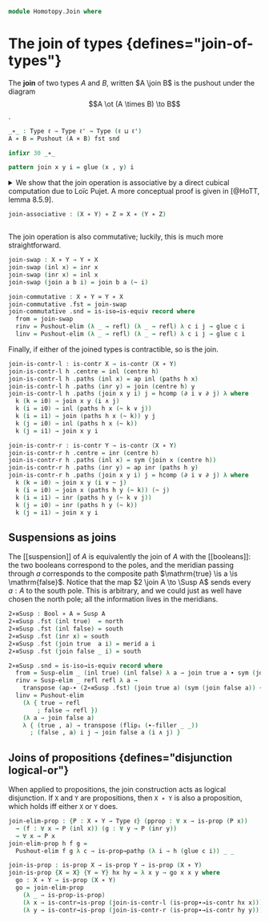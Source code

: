 <!--
```agda
open import 1Lab.Prelude

open import Data.Bool

open import Homotopy.Space.Suspension
open import Homotopy.Pushout
```
-->

```agda
module Homotopy.Join where
```

# The join of types {defines="join-of-types"}

<!--
```agda
private variable
  ℓ ℓ' : Level
  A B C X Y Z : Type ℓ
```
-->

The **join** of two types $A$ and $B$, written $A \join B$ is the pushout
under the diagram $$A \ot (A \times B) \to B$$.

```agda
_∗_ : Type ℓ → Type ℓ' → Type (ℓ ⊔ ℓ')
A ∗ B = Pushout (A × B) fst snd

infixr 30 _∗_

pattern join x y i = glue (x , y) i
```

<!--
```agda
open Homotopy.Pushout using (inl ; inr) public
```
-->

<details>
<summary>
We show that the join operation is associative by a direct cubical
computation due to Loïc Pujet. A more conceptual proof is given in
[@HoTT, lemma 8.5.9].

```agda
join-associative : (X ∗ Y) ∗ Z ≃ X ∗ (Y ∗ Z)
```
</summary>

```agda
join-associative .fst (inl (inl x)) = inl x
join-associative .fst (inl (inr y)) = inr (inl y)
join-associative .fst (inl (join x y i)) = join x (inl y) i
join-associative .fst (inr z) = inr (inr z)
join-associative .fst (join (inl x) z i) = join x (inr z) i
join-associative .fst (join (inr y) z i) = inr (join y z i)
join-associative .fst (join (join x y i) z j) =
  hcomp (∂ i ∨ ∂ j) λ where
    k (k = i0) → join x (join y z j) i
    k (i = i0) → join x (inr z) (j ∧ k)
    k (i = i1) → inr (join y z j)
    k (j = i0) → join x (inl y) i
    k (j = i1) → join x (inr z) (i ∨ k)

join-associative {X = X} {Y = Y} {Z = Z} .snd = is-iso→is-equiv λ where
  .is-iso.from (inl x) → inl (inl x)
  .is-iso.from (inr (inl y)) → inl (inr y)
  .is-iso.from (inr (inr z)) → inr z
  .is-iso.from (inr (join y z i)) → join (inr y) z i
  .is-iso.from (join x (inl y) i) → inl (join x y i)
  .is-iso.from (join x (inr z) i) → join (inl x) z i
  .is-iso.from (join x (join y z j) i) →
    hcomp (∂ i ∨ ∂ j) λ where
      k (k = i0) → join (join x y i) z j
      k (i = i0) → join (inl x) z (j ∧ ~ k)
      k (i = i1) → join (inr y) z j
      k (j = i0) → inl (join x y i)
      k (j = i1) → join (inl x) z (i ∨ ~ k)

  .is-iso.rinv (inl x) → refl
  .is-iso.rinv (inr (inl y)) → refl
  .is-iso.rinv (inr (inr z)) → refl
  .is-iso.rinv (inr (join y z i)) → refl
  .is-iso.rinv (join x (inl y) i) → refl
  .is-iso.rinv (join x (inr z) i) → refl
  .is-iso.rinv (join x (join y z j) i) l →
    comp (λ _ → X ∗ (Y ∗ Z)) (∂ i ∨ ∂ j ∨ l) λ where
      k (k = i0) → hcomp (∂ i ∨ ∂ j ∨ l) λ where
        k (k = i0) → join x (join y z j) i
        k (i = i0) → join x (inr z) (j ∧ (k ∧ ~ l))
        k (i = i1) → inr (join y z j)
        k (j = i0) → join x (inl y) i
        k (j = i1) → join x (inr z) (i ∨ (k ∧ ~ l))
        k (l = i1) → join x (join y z j) i
      k (i = i0) → join x (inr z) (j ∧ (~ k ∧ ~ l))
      k (i = i1) → inr (join y z j)
      k (j = i0) → join x (inl y) i
      k (j = i1) → join x (inr z) (i ∨ (~ k ∧ ~ l))
      k (l = i1) → join x (join y z j) i

  .is-iso.linv (inl (inl x)) → refl
  .is-iso.linv (inl (inr y)) → refl
  .is-iso.linv (inl (join x y i)) → refl
  .is-iso.linv (inr z) → refl
  .is-iso.linv (join (inl x) z i) → refl
  .is-iso.linv (join (inr y) z i) → refl
  .is-iso.linv (join (join x y i) z j) l →
    comp (λ _ → (X ∗ Y) ∗ Z) (∂ i ∨ ∂ j ∨ l) λ where
      k (k = i0) → hcomp (∂ i ∨ ∂ j ∨ l) λ where
        k (k = i0) → join (join x y i) z j
        k (i = i0) → join (inl x) z (j ∧ (~ k ∨ l))
        k (i = i1) → join (inr y) z j
        k (j = i0) → inl (join x y i)
        k (j = i1) → join (inl x) z (i ∨ (~ k ∨ l))
        k (l = i1) → join (join x y i) z j
      k (i = i0) → join (inl x) z (j ∧ (k ∨ l))
      k (i = i1) → join (inr y) z j
      k (j = i0) → inl (join x y i)
      k (j = i1) → join (inl x) z (i ∨ (k ∨ l))
      k (l = i1) → join (join x y i) z j
```
</details>

The join operation is also commutative; luckily, this is much more
straightforward.

```agda
join-swap : X ∗ Y → Y ∗ X
join-swap (inl x) = inr x
join-swap (inr x) = inl x
join-swap (join a b i) = join b a (~ i)

join-commutative : X ∗ Y ≃ Y ∗ X
join-commutative .fst = join-swap
join-commutative .snd = is-iso→is-equiv record where
  from = join-swap
  rinv = Pushout-elim (λ _ → refl) (λ _ → refl) λ c i j → glue c i
  linv = Pushout-elim (λ _ → refl) (λ _ → refl) λ c i j → glue c i
```

Finally, if either of the joined types is contractible, so is the join.

```agda
join-is-contr-l : is-contr X → is-contr (X ∗ Y)
join-is-contr-l h .centre = inl (centre h)
join-is-contr-l h .paths (inl x) = ap inl (paths h x)
join-is-contr-l h .paths (inr y) = join (centre h) y
join-is-contr-l h .paths (join x y i) j = hcomp (∂ i ∨ ∂ j) λ where
  k (k = i0) → join x y (i ∧ j)
  k (i = i0) → inl (paths h x (~ k ∨ j))
  k (i = i1) → join (paths h x (~ k)) y j
  k (j = i0) → inl (paths h x (~ k))
  k (j = i1) → join x y i

join-is-contr-r : is-contr Y → is-contr (X ∗ Y)
join-is-contr-r h .centre = inr (centre h)
join-is-contr-r h .paths (inl x) = sym (join x (centre h))
join-is-contr-r h .paths (inr y) = ap inr (paths h y)
join-is-contr-r h .paths (join x y i) j = hcomp (∂ i ∨ ∂ j) λ where
  k (k = i0) → join x y (i ∨ ~ j)
  k (i = i0) → join x (paths h y (~ k)) (~ j)
  k (i = i1) → inr (paths h y (~ k ∨ j))
  k (j = i0) → inr (paths h y (~ k))
  k (j = i1) → join x y i
```

<!--
```agda
join-map : (A → B) → (X → Y) → A ∗ X → B ∗ Y
join-map f g (inl x) = inl (f x)
join-map f g (inr x) = inr (g x)
join-map f g (join a b i) = join (f a) (g b) i

join-ap : (A ≃ B) → (X ≃ Y) → A ∗ X ≃ B ∗ Y
join-ap f g .fst = join-map (f .fst) (g .fst)
join-ap f g .snd = is-iso→is-equiv record where
  from = join-map (Equiv.from f) (Equiv.from g)
  rinv = Pushout-elim (λ b → ap inl (Equiv.ε f b)) (λ y → ap inr (Equiv.ε g y))
      λ (b , y) i j → join (Equiv.ε f b j) (Equiv.ε g y j) i
  linv = Pushout-elim (λ a → ap inl (Equiv.η f a)) (λ x → ap inr (Equiv.η g x))
      λ (a , x) i j → join (Equiv.η f a j) (Equiv.η g x j) i
```
-->

## Suspensions as joins

The [[suspension]] of $A$ is equivalently the join of $A$ with the
[[booleans]]: the two booleans correspond to the poles, and the
meridian passing through $a$ corresponds to the composite path
$\mathrm{true} \is a \is \mathrm{false}$. Notice that the map $2 \join A
\to \Susp A$ sends every $a : A$ to the south pole. This is arbitrary,
and we could just as well have chosen the north pole; all the information
lives in the meridians.

```agda
2∗≡Susp : Bool ∗ A ≃ Susp A
2∗≡Susp .fst (inl true)  = north
2∗≡Susp .fst (inl false) = south
2∗≡Susp .fst (inr x) = south
2∗≡Susp .fst (join true  a i) = merid a i
2∗≡Susp .fst (join false _ i) = south

2∗≡Susp .snd = is-iso→is-equiv record where
  from = Susp-elim _ (inl true) (inl false) λ a → join true a ∙ sym (join false a)
  rinv = Susp-elim _ refl refl λ a →
    transpose (ap-∙ (2∗≡Susp .fst) (join true a) (sym (join false a)) ∙ ∙-idr _)
  linv = Pushout-elim
    (λ { true → refl
        ; false → refl })
    (λ a → join false a)
    λ { (true , a) → transpose (flip₁ (∙-filler _ _))
      ; (false , a) i j → join false a (i ∧ j) }
```

## Joins of propositions {defines="disjunction logical-or"}

When applied to propositions, the join construction
acts as logical disjunction. If `X` and `Y` are propositions,
then `X ∗ Y` is also a proposition, which holds iff
either `X` or `Y` does.

```agda
join-elim-prop : {P : X ∗ Y → Type ℓ} (pprop : ∀ x → is-prop (P x))
  → (f : ∀ x → P (inl x)) (g : ∀ y → P (inr y))
  → ∀ x → P x
join-elim-prop h f g =
  Pushout-elim f g λ c → is-prop→pathp (λ i → h (glue c i)) _ _

join-is-prop : is-prop X → is-prop Y → is-prop (X ∗ Y)
join-is-prop {X = X} {Y = Y} hx hy = λ x y → go x x y where
  go : X ∗ Y → is-prop (X ∗ Y)
  go = join-elim-prop
    (λ _ → is-prop-is-prop)
    (λ x → is-contr→is-prop (join-is-contr-l (is-prop∙→is-contr hx x)))
    (λ y → is-contr→is-prop (join-is-contr-r (is-prop∙→is-contr hy y)))
```
